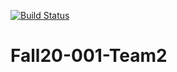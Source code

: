 [![Build Status](https://travis-ci.org/CSCI-3010-CUBoulder/Fall20-001-Team2.svg?branch=master)](https://travis-ci.org/CSCI-3010-CUBoulder/Fall20-001-Team2)

# Fall20-001-Team2
